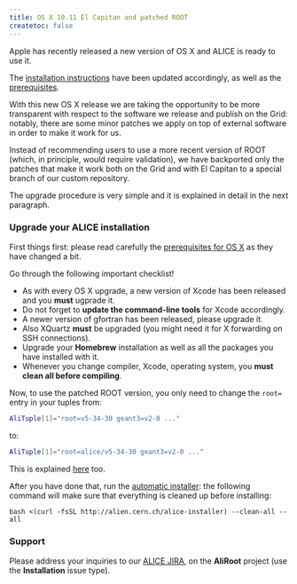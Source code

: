 ```yaml
---
title: OS X 10.11 El Capitan and patched ROOT
createtoc: false
---
```


Apple has recently released a new version of OS X and ALICE is ready to use it.

The [installation instructions](/alice/install-aliroot) have been updated
accordingly, as well as the [prerequisites](/alice/install-aliroot/prereq-osx).

With this new OS X release we are taking the opportunity to be more transparent
with respect to the software we release and publish on the Grid: notably, there
are some minor patches we apply on top of external software in order to make it
work for us.

Instead of recommending users to use a more recent version of ROOT (which, in
principle, would require validation), we have backported only the patches that
make it work both on the Grid and with El Capitan to a special branch of our
custom repository.

The upgrade procedure is very simple and it is explained in detail in the next
paragraph.


### Upgrade your ALICE installation

First things first: please read carefully the
[prerequisites for OS X](/alice/install-aliroot/prereq-osx) as they have
changed a bit.

Go through the following important checklist!

* As with every OS X upgrade, a new version of Xcode has been released and you
  **must** ugprade it.
* Do not forget to **update the command-line tools** for Xcode accordingly.
* A newer version of gfortran has been released, please upgrade it.
* Also XQuartz **must** be upgraded (you might need it for X forwarding on SSH
  connections).
* Upgrade your **Homebrew** installation as well as all the packages you have
  installed with it.
* Whenever you change compiler, Xcode, operating system, you **must clean all
  before compiling**.

Now, to use the patched ROOT version, you only need to change the `root=` entry
in your tuples from:

```bash
AliTuple[1]="root=v5-34-30 geant3=v2-0 ..."
```

to:

```bash
AliTuple[1]="root=alice/v5-34-30 geant3=v2-0 ..."
```

This is explained [here](/alice/install-aliroot/manual/#root) too.

After you have done that, run the
[automatic installer](/alice/install-aliroot/auto/): the following command will
make sure that everything is cleaned up before installing:

```
bash <(curl -fsSL http://alien.cern.ch/alice-installer) --clean-all --all
```

### Support

Please address your inquiries to our [ALICE JIRA](https://alice.its.cern.ch/),
on the **AliRoot** project (use the **Installation** issue type).
